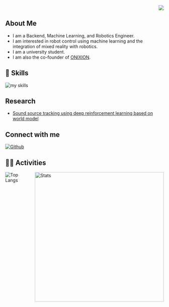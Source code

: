 <div align="right">
  <img src="https://komarev.com/ghpvc/?username=Azuma413" />
</div>

## About Me
- I am a Backend, Machine Learning, and Robotics Engineer.
- I am interested in robot control using machine learning and the integration of mixed reality with robotics.
- I am a university student.
- I am also the co-founder of [ONIXION](https://onixion.com/).

<!-- アイコンの選択肢一覧：https://arc.net/l/quote/zizyykfh -->
## 🌱 Skills
<img alt="my skills" src="https://skillicons.dev/icons?theme=dark&perline=7&i=ae,blender,c,cs,cpp,docker,gcp,git,latex,linux,py,pytorch,raspberrypi,ros,ubuntu,unity,unreal" />
<br>

## Research
- [Sound source tracking using deep reinforcement learning based on world model](https://doi.org/10.11517/jsaisigtwo.2024.Challenge-066_07)

## Connect with me
<a href="https://github.com/Azuma413" target="_blank"><img alt="Github" src="https://img.shields.io/badge/GitHub-%2312100E.svg?&style=for-the-badge&logo=Github&logoColor=white" /></a>
<!--https://shields.io/ で作成-->

## 🏃‍♀️ Activities
<div style="display: flex; gap: 10px;">
  <img src="https://github-readme-stats.vercel.app/api/top-langs?username=Azuma413&show_icons=true&locale=en&layout=compact&theme=chartreuse-dark" alt="Top Langs" />
  <img src="https://github-readme-stats.vercel.app/api?username=Azuma413&show_icons=true&locale=en&theme=chartreuse-dark" alt="Stats" width="410" />
</div>
